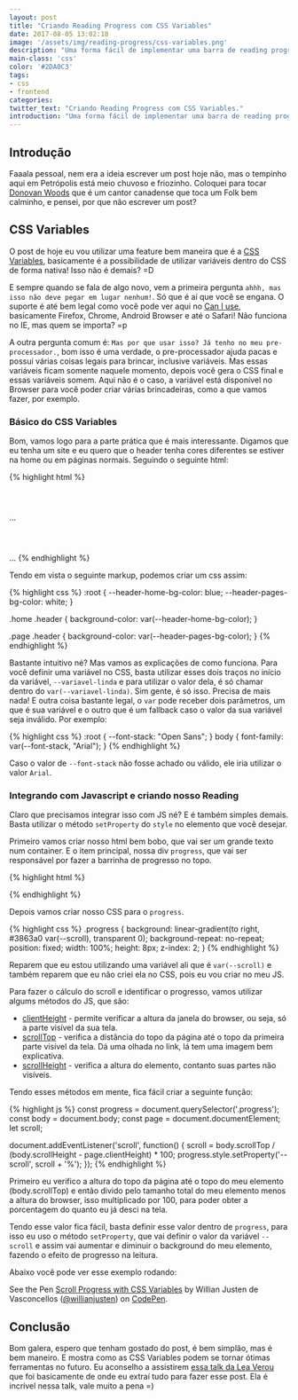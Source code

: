 ```yaml
---
layout: post
title: "Criando Reading Progress com CSS Variables"
date: 2017-08-05 13:02:18
image: '/assets/img/reading-progress/css-variables.png'
description: "Uma forma fácil de implementar uma barra de reading progress em poucas linhas."
main-class: 'css'
color: '#2DA0C3'
tags:
- css
- frontend
categories:
twitter_text: "Criando Reading Progress com CSS Variables."
introduction: "Uma forma fácil de implementar uma barra de reading progress em poucas linhas."
---
```


## Introdução

Faaala pessoal, nem era a ideia escrever um post hoje não, mas o tempinho aqui em Petrópolis está meio chuvoso e friozinho. Coloquei para tocar [Donovan Woods](https://open.spotify.com/artist/4SOtk3HtPYKqxnVuxNBMti) que é um cantor canadense que toca um Folk bem calminho, e pensei, por que não escrever um post?

## CSS Variables

O post de hoje eu vou utilizar uma feature bem maneira que é a [CSS Variables](https://tutorialzine.com/2016/03/what-you-need-to-know-about-css-variables), basicamente é a possibilidade de utilizar variáveis dentro do CSS de forma nativa! Isso não é demais? =D

E sempre quando se fala de algo novo, vem a primeira pergunta `ahhh, mas isso não deve pegar em lugar nenhum!`. Só que é aí que você se engana. O suporte é até bem legal como você pode ver aqui no [Can I use](http://caniuse.com/#feat=css-variables), basicamente Firefox, Chrome, Android Browser e até o Safari! Não funciona no IE, mas quem se importa? =p

A outra pergunta comum é: `Mas por que usar isso? Já tenho no meu pre-processador.`, bom isso é uma verdade, o pre-processador ajuda pacas e possui várias coisas legais para brincar, inclusive variáveis. Mas essas variáveis ficam somente naquele momento, depois você gera o CSS final e essas variáveis somem. Aqui não é o caso, a variável está disponível no Browser para você poder criar várias brincadeiras, como a que vamos fazer, por exemplo.

### Básico do CSS Variables

Bom, vamos logo para a parte prática que é mais interessante. Digamos que eu tenha um site e eu quero que o header tenha cores diferentes se estiver na home ou em páginas normais. Seguindo o seguinte html:

{% highlight html %}

<!-- Página Home  -->
<html>
    <body class="home">
    <header class="header"></header>
        ...
    <body>
</html>

<!-- Página Contact  -->
<html>
    <body class="page page-contact">
    <header class="header"></header>
        ...
    <body>
</html>
{% endhighlight %}

Tendo em vista o seguinte markup, podemos criar um css assim:

{% highlight css %}
:root {
  --header-home-bg-color: blue;
  --header-pages-bg-color: white;
}

.home .header {
  background-color: var(--header-home-bg-color);
}

.page .header {
  background-color: var(--header-pages-bg-color);
}
{% endhighlight %}

Bastante intuitivo né? Mas vamos as explicações de como funciona. Para você definir uma variável no CSS, basta utilizar esses dois traços no início da variável, `--variavel-linda` e para utilizar o valor dela, é só chamar dentro do `var(--variavel-linda)`. Sim gente, é só isso. Precisa de mais nada! E outra coisa bastante legal, o `var` pode receber dois parâmetros, um que é sua variável e o outro que é um fallback caso o valor da sua variável seja inválido. Por exemplo:

{% highlight css %}
:root {
  --font-stack: "Open Sans";
}
body {
  font-family: var(--font-stack, "Arial");
}
{% endhighlight %}

Caso o valor de `--font-stack` não fosse achado ou válido, ele iria utilizar o valor `Arial`.

### Integrando com Javascript e criando nosso Reading

Claro que precisamos integrar isso com JS né? E é também simples demais. Basta utilizar o método `setProperty` do `style` no elemento que você desejar.

Primeiro vamos criar nosso html bem bobo, que vai ser um grande texto num container. E o item principal, nossa div `progress`, que vai ser responsável por fazer a barrinha de progresso no topo.

{% highlight html %}
<div class="progress"></div>

<div class="container">
  <!-- texto  -->
</div>
{% endhighlight %}

Depois vamos criar nosso CSS para o `progress`.

{% highlight css %}
.progress {
  background: linear-gradient(to right, #3863a0 var(--scroll), transparent 0);
  background-repeat: no-repeat;
  position: fixed;
  width: 100%;
  height: 8px;
  z-index: 2;
}
{% endhighlight %}

Reparem que eu estou utilizando uma variável ali que é `var(--scroll)` e também reparem que eu não criei ela no CSS, pois eu vou criar no meu JS.

Para fazer o cálculo do scroll e identificar o progresso, vamos utilizar algums métodos do JS, que são:

- [clientHeight](https://developer.mozilla.org/pt-BR/docs/Web/API/Element/clientHeight) - permite verificar a altura da janela do browser, ou seja, só a parte visível da sua tela.
- [scrollTop](https://developer.mozilla.org/pt-BR/docs/Web/API/Element/scrollTop) - verifica a distância do topo da página até o topo da primeira parte visível da tela. Dá uma olhada no link, lá tem uma imagem bem explicativa.
- [scrollHeight](https://developer.mozilla.org/pt-BR/docs/Web/API/Element/scrollHeight) - verifica a altura do elemento, contanto suas partes não visíveis.

Tendo esses métodos em mente, fica fácil criar a seguinte função:

{% highlight js %}
const progress = document.querySelector('.progress');
const body = document.body;
const page = document.documentElement;
let scroll;

document.addEventListener('scroll', function() {
  scroll = body.scrollTop / (body.scrollHeight - page.clientHeight) * 100;
  progress.style.setProperty('--scroll', scroll + '%');
});
{% endhighlight %}

Primeiro eu verifico a altura do topo da página até o topo do meu elemento (body.scrollTop) e então divido pelo tamanho total do meu elemento menos a altura do browser, isso multiplicado por 100, para poder obter a porcentagem do quanto eu já desci na tela.

Tendo esse valor fica fácil, basta definir esse valor dentro de `progress`, para isso eu uso o método `setProperty`, que vai definir o valor da variável `--scroll` e assim vai aumentar e diminuir o background do meu elemento, fazendo o efeito de progresso na leitura.

Abaixo você pode ver esse exemplo rodando:

<p data-height="300" data-theme-id="11319" data-slug-hash="XapJQX" data-default-tab="result" data-user="willianjusten" data-embed-version="2" data-pen-title="Scroll Progress with CSS Variables" class="codepen">See the Pen <a href="https://codepen.io/willianjusten/pen/XapJQX/">Scroll Progress with CSS Variables</a> by Willian Justen de Vasconcellos (<a href="https://codepen.io/willianjusten">@willianjusten</a>) on <a href="https://codepen.io">CodePen</a>.</p>
<script src="https://production-assets.codepen.io/assets/embed/ei.js"></script>

## Conclusão

Bom galera, espero que tenham gostado do post, é bem simplão, mas é bem maneiro. E mostra como as CSS Variables podem se tornar ótimas ferramentas no futuro. Eu aconselho a assistirem [essa talk da Lea Verou](https://www.youtube.com/watch?v=2an6-WVPuJU) que foi basicamente de onde eu extraí tudo para fazer esse post. Ela é incrível nessa talk, vale muito a pena =)